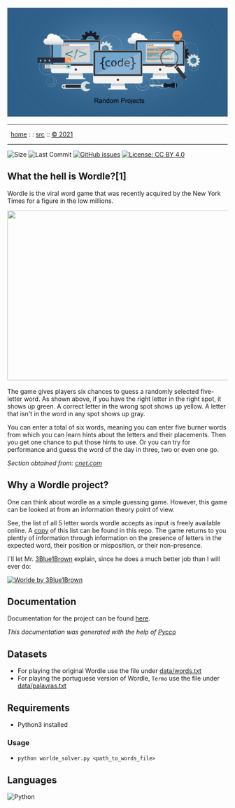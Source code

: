 <a name=top>

<a href="https://github.com/andre-motta/random" ><img width=1100
  src="https://github.com/andre-motta/random/blob/master/docs/img/banner.png"></a>
<hr>
<p>
&nbsp;
<a href="https://github.com/andre-motta/random">home</a> :&nbsp;:
<a href="https://github.com/andre-motta/random/blob/master/src/README.md">src</a> ::
<a href="https://github.com/andre-motta/random/blob/master/LICENSE.md">&copy; 2021</a>


<br>
<hr>


![Size](https://img.shields.io/github/repo-size/andre-motta/random?label=Size)
![Last Commit](https://img.shields.io/github/last-commit/andre-motta/random)
[![GitHub issues](https://img.shields.io/github/issues/andre-motta/random)](https://github.com/andre-motta/random/issues)
[![License: CC BY 4.0](https://licensebuttons.net/l/by/4.0/80x15.png)](https://github.com/license/ai-se/sneak/blob/main/LICENSE)

## What the hell is Wordle?[1]

Wordle is the viral word game that was recently acquired by the New York Times for a figure in the low millions.

<img src="https://www.cnet.com/a/img/SW9w37YfQPG8QgA8voATSKc22nM=/1092x0/2022/01/29/c4d41b24-8a7d-4413-844e-188b30a2bfa0/wordle-2022-030.jpg" width="582" height="388">

The game gives players six chances to guess a randomly selected five-letter word. As shown above, if you have the right letter in the right spot, it shows up green. A correct letter in the wrong spot shows up yellow. A letter that isn't in the word in any spot shows up gray. 

You can enter a total of six words, meaning you can enter five burner words from which you can learn hints about the letters and their placements. Then you get one chance to put those hints to use. Or you can try for performance and guess the word of the day in three, two or even one go.

*Section obtained from: [cnet.com](https://www.cnet.com/how-to/wordle-explained-everything-you-need-to-know-about-the-viral-word-game/)*

## Why a Wordle project?

One can think about wordle as a simple guessing game. However, this game can be looked at from an information theory point of view.

See, the list of all 5 letter words wordle accepts as input is freely available online. A [copy](data/words.txt) of this list can be found in this repo. The game returns to you plently of information through information on the presence of letters in the expected word, their position or misposition, or their non-presence.

I`ll let Mr. [3Blue1Brown](https://www.youtube.com/channel/UCYO_jab_esuFRV4b17AJtAw) explain, since he does a much better job than I will ever do:

[![Worlde by 3Blue1Brown](https://img.youtube.com/vi/v68zYyaEmEA/0.jpg)](https://www.youtube.com/watch?v=v68zYyaEmEA)

## Documentation

Documentation for the project can be found [here](docs/wordle_solver.md).

*This documentation was generated with the help of [Pycco](https://github.com/pycco-docs/pycco)*


## Datasets

* For playing the original Wordle use the file under [data/words.txt](data/words.txt)
* For playing the portuguese version of Wordle, `Termo` use the file under [data/palavras.txt](data/palavras.txt)

## Requirements

* Python3 installed

### Usage

* `python worlde_solver.py <path_to_words_file>`


## Languages

![Python](https://img.shields.io/badge/python-3670A0?style=for-the-badge&logo=python&logoColor=ffdd54)
